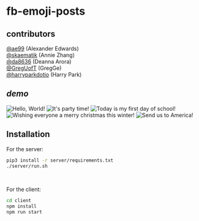 # fb-emoji-posts

## contributors
[@ae99](https://github.com/ae99) (Alexander Edwards)<br>
[@skaematik](https://github.com/skaematik) (Annie Zhang)<br>
[@da8636](https://github.com/da8636) (Deanna Arora)<br>
[@GregUofT](https://github.com/GregUofT) (GregGe)<br>
[@harryparkdotio](https://github.com/harryparkdotio) (Harry Park)

## *demo*
![Hello, World!][gif0]
![It's party time!][gif1]
![Today is my first day of school!][gif2]
![Wishing everyone a merry christmas this winter!][gif3]
![Send us to America!][gif4]

## Installation
For the server:
```bash
pip3 install -r server/requirements.txt
./server/run.sh
```
<br>

For the client:
```bash
cd client
npm install
npm run start
```

[gif0]: https://raw.githubusercontent.com/ae99/fb-emoji-posts/master/media/hello_world.gif "Hello, World!"
[gif1]: https://raw.githubusercontent.com/ae99/fb-emoji-posts/master/media/its_party_time.gif "It's party time!"
[gif2]: https://raw.githubusercontent.com/ae99/fb-emoji-posts/master/media/today_is_my_first_day_of_school.gif "Today is my first day of school!"
[gif3]: https://raw.githubusercontent.com/ae99/fb-emoji-posts/master/media/wishing_everyone_a_merry_christmas_this_winter.gif "Wishing everyone a merry christmas this winter!"
[gif4]: https://raw.githubusercontent.com/ae99/fb-emoji-posts/master/media/send_us_to_america.gif "Send us to America!"
